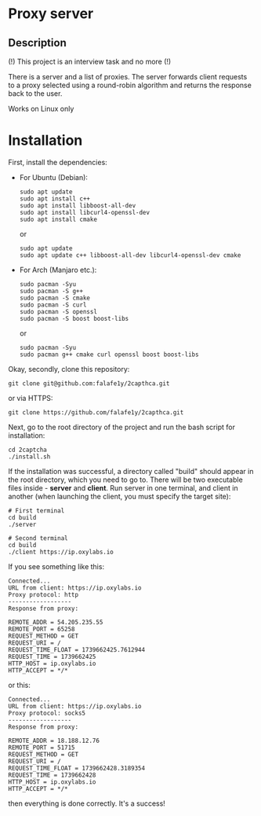 # Proxy server
## Description
(!) This project is an interview task and no more (!)

There is a server and a list of proxies. The server forwards client requests to a proxy 
selected using a round-robin algorithm and returns the response back to the user.

Works on Linux only

# Installation
First, install the dependencies:

- For Ubuntu (Debian):
    ```
    sudo apt update
    sudo apt install c++
    sudo apt install libboost-all-dev
    sudo apt install libcurl4-openssl-dev
    sudo apt install cmake
    ```

    or

    ```
    sudo apt update
    sudo apt update c++ libboost-all-dev libcurl4-openssl-dev cmake
    ```

- For Arch (Manjaro etc.):

    ```
    sudo pacman -Syu
    sudo pacman -S g++
    sudo pacman -S cmake
    sudo pacman -S curl
    sudo pacman -S openssl
    sudo pacman -S boost boost-libs
    ```

    or

    ```
    sudo pacman -Syu
    sudo pacman g++ cmake curl openssl boost boost-libs
    ```

Okay, secondly, clone this repository:

```
git clone git@github.com:falafe1y/2capthca.git
```

or via HTTPS:

```
git clone https://github.com/falafe1y/2capthca.git
```

Next, go to the root directory of the project and run the bash script for installation:

```
cd 2captcha
./install.sh
```

If the installation was successful, a directory called "build" should appear in the root 
directory, which you need to go to. There will be two executable files inside - **server** and 
**client**. Run server in one terminal, and client in another (when launching the client, you 
must specify the target site):

```
# First terminal
cd build
./server
```

```
# Second terminal
cd build
./client https://ip.oxylabs.io
```

If you see something like this:
```
Connected...
URL from client: https://ip.oxylabs.io
Proxy protocol: http
------------------
Response from proxy:

REMOTE_ADDR = 54.205.235.55
REMOTE_PORT = 65258
REQUEST_METHOD = GET
REQUEST_URI = /
REQUEST_TIME_FLOAT = 1739662425.7612944
REQUEST_TIME = 1739662425
HTTP_HOST = ip.oxylabs.io
HTTP_ACCEPT = */*
```

or this:
```
Connected...
URL from client: https://ip.oxylabs.io
Proxy protocol: socks5
------------------
Response from proxy:

REMOTE_ADDR = 18.188.12.76
REMOTE_PORT = 51715
REQUEST_METHOD = GET
REQUEST_URI = /
REQUEST_TIME_FLOAT = 1739662428.3189354
REQUEST_TIME = 1739662428
HTTP_HOST = ip.oxylabs.io
HTTP_ACCEPT = */*
```

then everything is done correctly. It's a success!
